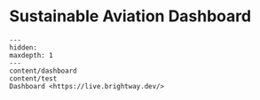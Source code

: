 # Sustainable Aviation Dashboard

```{toctree}
---
hidden:
maxdepth: 1
---
content/dashboard
content/test
Dashboard <https://live.brightway.dev/>
```